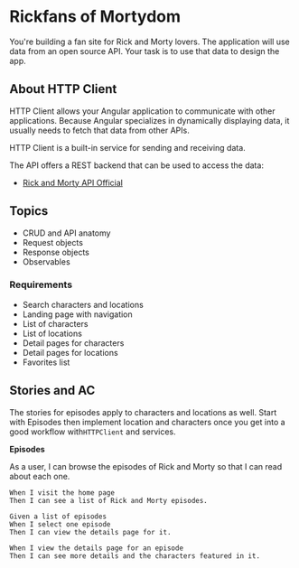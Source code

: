 # Rickfans of Mortydom

You're building a fan site for Rick and Morty lovers. The application will use data from an open source API. Your task is to use that data to design the app.

## About HTTP Client

HTTP Client allows your Angular application to communicate with other applications. Because Angular specializes in dynamically displaying data, it usually needs to fetch that data from other APIs.

HTTP Client is a built-in service for sending and receiving data.

The API offers a REST backend that can be used to access the data:
* [Rick and Morty API Official](https://rickandmortyapi.com/documentation/#rest)

## Topics

- CRUD and API anatomy
- Request objects
- Response objects
- Observables

### Requirements

- Search characters and locations
- Landing page with navigation
- List of characters
- List of locations
- Detail pages for characters
- Detail pages for locations
- Favorites list

## Stories and AC

The stories for episodes apply to characters and locations as well. Start with Episodes then implement location and characters once you get into a good workflow with`HTTPClient` and services.

**Episodes**

As a user, I can browse the episodes of Rick and Morty so that I can read about each one.
```gherkin
When I visit the home page
Then I can see a list of Rick and Morty episodes.

Given a list of episodes
When I select one episode
Then I can view the details page for it.

When I view the details page for an episode
Then I can see more details and the characters featured in it.
```
